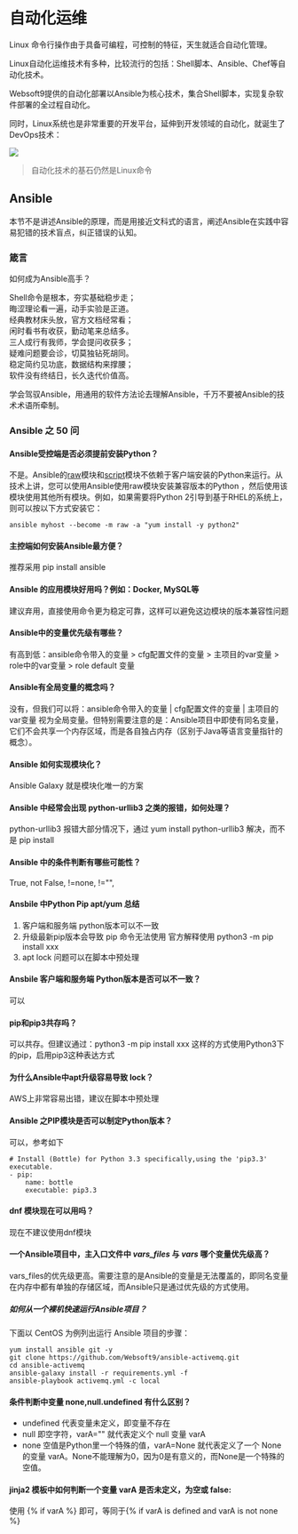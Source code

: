 # 自动化运维

Linux 命令行操作由于具备可编程，可控制的特征，天生就适合自动化管理。

Linux自动化运维技术有多种，比较流行的包括：Shell脚本、Ansible、Chef等自动化技术。

Websoft9提供的自动化部署以Ansible为核心技术，集合Shell脚本，实现复杂软件部署的全过程自动化。

同时，Linux系统也是非常重要的开发平台，延伸到开发领域的自动化，就诞生了DevOps技术：

![](https://libs.websoft9.com/Websoft9/DocsPicture/zh/linux/devops-process.png)

> 自动化技术的基石仍然是Linux命令

## Ansible 

本节不是讲述Ansible的原理，而是用接近文科式的语言，阐述Ansible在实践中容易犯错的技术盲点，纠正错误的认知。  

### 箴言

如何成为Ansible高手？

Shell命令是根本，夯实基础稳步走；  
晦涩理论看一遍，动手实验是正道。  
经典教材床头放，官方文档经常看；  
闲时看书有收获，勤动笔来总结多。  
三人成行有我师，学会提问收获多；  
疑难问题要会诊，切莫独钻死胡同。  
稳定简约见功底，数据结构来撑腰；  
软件没有终结日，长久迭代价值高。  

学会驾驭Ansible，用通用的软件方法论去理解Ansible，千万不要被Ansible的技术术语所牵制。

### Ansible 之 50 问

#### Ansible受控端是否必须提前安装Python？

不是。Ansible的[raw](https://docs.ansible.com/ansible/latest/modules/raw_module.html#raw-module)模块和[script](https://docs.ansible.com/ansible/latest/modules/script_module.html#script-module)模块不依赖于客户端安装的Python来运行。从技术上讲，您可以使用Ansible使用raw模块安装兼容版本的Python ，然后使用该模块使用其他所有模块。例如，如果需要将Python 2引导到基于RHEL的系统上，则可以按以下方式安装它：  

```
ansible myhost --become -m raw -a "yum install -y python2"
```
#### 主控端如何安装Ansible最方便？

推荐采用 pip install ansible

#### Ansible 的应用模块好用吗？例如：Docker, MySQL等

建议弃用，直接使用命令更为稳定可靠，这样可以避免这边模块的版本兼容性问题

#### Ansible中的变量优先级有哪些？

有高到低：ansible命令带入的变量 > cfg配置文件的变量 > 主项目的var变量 > role中的var变量 > role default 变量

#### Ansible有全局变量的概念吗？

没有，但我们可以将：ansible命令带入的变量 | cfg配置文件的变量 | 主项目的var变量 视为全局变量。但特别需要注意的是：Ansible项目中即使有同名变量，它们不会共享一个内存区域，而是各自独占内存（区别于Java等语言变量指针的概念）。

#### Ansible 如何实现模块化？

Ansible Galaxy 就是模块化唯一的方案

#### Ansible 中经常会出现 python-urllib3 之类的报错，如何处理？

python-urllib3 报错大部分情况下，通过 yum install python-urllib3 解决，而不是 pip install

#### Ansible 中的条件判断有哪些可能性？

True, not False, !=none, !="", 

#### Ansbile 中Python Pip apt/yum 总结

1. 客户端和服务端 python版本可以不一致
2. 升级最新pip版本会导致 pip 命令无法使用 官方解释使用 python3 -m pip install xxx
3. apt lock 问题可以在脚本中预处理

#### Ansbile 客户端和服务端 Python版本是否可以不一致？

可以

#### pip和pip3共存吗？

可以共存。但建议通过：python3 -m pip install xxx 这样的方式使用Python3下的pip，启用pip3这种表达方式


#### 为什么Ansible中apt升级容易导致 lock？

AWS上非常容易出错，建议在脚本中预处理

#### Ansible 之PIP模块是否可以制定Python版本？

可以，参考如下

```
# Install (Bottle) for Python 3.3 specifically,using the 'pip3.3' executable.
- pip:
    name: bottle
    executable: pip3.3
```

#### dnf 模块现在可以用吗？

现在不建议使用dnf模块

#### 一个Ansible项目中，主入口文件中 *vars_files* 与 *vars* 哪个变量优先级高？

vars_files的优先级更高。需要注意的是Ansible的变量是无法覆盖的，即同名变量在内存中都有单独的存储区域，而Ansible只是通过优先级的方式使用。

##### 如何从一个裸机快速运行Ansible项目？

下面以 CentOS 为例列出运行 Ansible 项目的步骤：

```
yum install ansible git -y
git clone https://github.com/Websoft9/ansible-activemq.git
cd ansible-activemq
ansible-galaxy install -r requirements.yml -f
ansible-playbook activemq.yml -c local
```

#### 条件判断中变量 none,null.undefined 有什么区别？

* undefined 代表变量未定义，即变量不存在
* null 即空字符，varA="" 就代表定义个 null 变量 varA
* none 空值是Python里一个特殊的值，varA=None 就代表定义了一个 None 的变量 varA。None不能理解为0，因为0是有意义的，而None是一个特殊的空值。

#### jinja2 模板中如何判断一个变量 varA 是否未定义，为空或 false:

使用 {% if varA %} 即可，等同于{% if varA is defined and varA is not none %}



